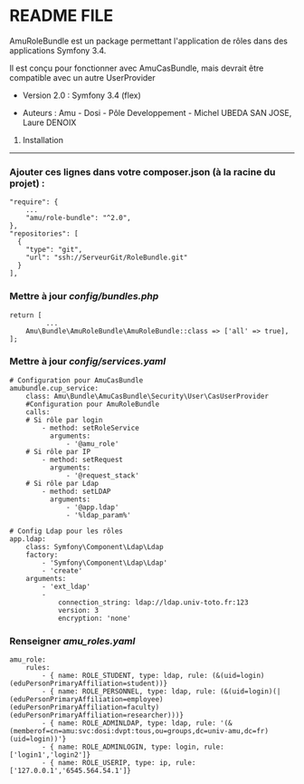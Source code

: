 README FILE
===========

AmuRoleBundle est un package permettant l'application de rôles dans des applications Symfony 3.4.

Il est conçu pour fonctionner avec AmuCasBundle, mais devrait être compatible avec un autre UserProvider

* Version 2.0 : Symfony 3.4 (flex)

* Auteurs : Amu - Dosi - Pôle Developpement - Michel UBEDA SAN JOSE, Laure DENOIX


1) Installation
---------------

### Ajouter ces lignes dans votre composer.json (à la racine du projet) :

    "require": {
        ...
        "amu/role-bundle": "^2.0",
    },
    "repositories": [
      {
        "type": "git",
        "url": "ssh://ServeurGit/RoleBundle.git"
      }
    ],

### Mettre à jour *config/bundles.php*

    return [
             ...
        Amu\Bundle\AmuRoleBundle\AmuRoleBundle::class => ['all' => true],
    ];

### Mettre à jour *config/services.yaml*

    # Configuration pour AmuCasBundle
    amubundle.cup_service:
        class: Amu\Bundle\AmuCasBundle\Security\User\CasUserProvider
        #Configuration pour AmuRoleBundle
        calls:
        # Si rôle par login
            - method: setRoleService
              arguments:
                  - '@amu_role'
        # Si rôle par IP
            - method: setRequest
              arguments:
                  - '@request_stack'
        # Si rôle par Ldap
            - method: setLDAP
              arguments:
                  - '@app.ldap'
                  - '%ldap_param%'

    # Config Ldap pour les rôles
    app.ldap:
        class: Symfony\Component\Ldap\Ldap
        factory:
            - 'Symfony\Component\Ldap\Ldap'
            - 'create'
        arguments:
            - 'ext_ldap'
            -
                connection_string: ldap://ldap.univ-toto.fr:123
                version: 3
                encryption: 'none'

### Renseigner *amu_roles.yaml*

    amu_role:
        rules:
            - { name: ROLE_STUDENT, type: ldap, rule: (&(uid=login)(eduPersonPrimaryAffiliation=student))}
            - { name: ROLE_PERSONNEL, type: ldap, rule: (&(uid=login)(|(eduPersonPrimaryAffiliation=employee)(eduPersonPrimaryAffiliation=faculty)(eduPersonPrimaryAffiliation=researcher)))}
            - { name: ROLE_ADMINLDAP, type: ldap, rule: '(&(memberof=cn=amu:svc:dosi:dvpt:tous,ou=groups,dc=univ-amu,dc=fr)(uid=login))'}
            - { name: ROLE_ADMINLOGIN, type: login, rule: ['login1','login2']}
            - { name: ROLE_USERIP, type: ip, rule: ['127.0.0.1','6545.564.54.1']}
